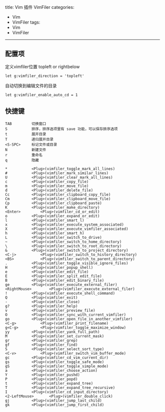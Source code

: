 title: Vim 插件 VimFiler
categories:
  - Vim
  - VimFiler
tags:
  - Vim
  - VimFiler

---

<!--more-->

## 配置项

定义vimfiler位置 topleft or rightbelow
```
let g:vimfiler_direction = 'topleft'
```

自动切换到编辑文件的目录
```
let g:vimfiler_enable_auto_cd = 1
```

## 快捷键

    TAB         切换窗口
    S           排序，排序选项里有 save 功能，可以保存排序选项
    t           展开目录
    T           递归展开目录
    <S-SPC>     标记文件或目录
    N			新建文件
    r           重命名
    q			隐藏

    *			<Plug>(vimfiler_toggle_mark_all_lines)
    #			<Plug>(vimfiler_mark_similar_lines)
    U			<Plug>(vimfiler_clear_mark_all_lines)
    c			<Plug>(vimfiler_copy_file)
    m			<Plug>(vimfiler_move_file)
    d			<Plug>(vimfiler_delete_file)
    Cc			<Plug>(vimfiler_clipboard_copy_file)
    Cm			<Plug>(vimfiler_clipboard_move_file)
    Cp			<Plug>(vimfiler_clipboard_paste)
    K			<Plug>(vimfiler_make_directory)
    <Enter>			<Plug>(vimfiler_cd_or_edit)
    o			<Plug>(vimfiler_expand_or_edit)
    l			<Plug>(vimfiler_smart_l)
    x			<Plug>(vimfiler_execute_system_associated)
    X			<Plug>(vimfiler_execute_vimfiler_associated)
    h			<Plug>(vimfiler_smart_h)
    L			<Plug>(vimfiler_switch_to_drive)
    ~			<Plug>(vimfiler_switch_to_home_directory)
    \			<Plug>(vimfiler_switch_to_root_directory)
    &			<Plug>(vimfiler_switch_to_project_directory)
    <C-j>			<Plug>(vimfiler_switch_to_history_directory)
    <BS>			<Plug>(vimfiler_switch_to_parent_directory)
    .			<Plug>(vimfiler_toggle_visible_ignore_files)
    H			<Plug>(vimfiler_popup_shell)
    e			<Plug>(vimfiler_edit_file)
    E			<Plug>(vimfiler_split_edit_file)
    B			<Plug>(vimfiler_edit_binary_file)
    ge			<Plug>(vimfiler_execute_external_filer)
    <RightMouse>		<Plug>(vimfiler_execute_external_filer)
    !			<Plug>(vimfiler_execute_shell_command)
    Q			<Plug>(vimfiler_exit)
    -			<Plug>(vimfiler_close)
    g?			<Plug>(vimfiler_help)
    v			<Plug>(vimfiler_preview_file)
    O			<Plug>(vimfiler_sync_with_current_vimfiler)
    go			<Plug>(vimfiler_open_file_in_another_vimfiler)
    <C-g>			<Plug>(vimfiler_print_filename)
    g<C-g>			<Plug>(vimfiler_toggle_maximize_window)
    yy			<Plug>(vimfiler_yank_full_path)
    M			<Plug>(vimfiler_set_current_mask)
    gr			<Plug>(vimfiler_grep)
    gf			<Plug>(vimfiler_find)
    S			<Plug>(vimfiler_select_sort_type)
    <C-v>			<Plug>(vimfiler_switch_vim_buffer_mode)
    gc			<Plug>(vimfiler_cd_vim_current_dir)
    gs			<Plug>(vimfiler_toggle_safe_mode)
    gS			<Plug>(vimfiler_toggle_simple_mode)
    a			<Plug>(vimfiler_choose_action)
    Y			<Plug>(vimfiler_pushd)
    P			<Plug>(vimfiler_popd)
    t			<Plug>(vimfiler_expand_tree)
    T			<Plug>(vimfiler_expand_tree_recursive)
    I			<Plug>(vimfiler_cd_input_directory)
    <2-LeftMouse>		<Plug>(vimfiler_double_click)
    gj			<Plug>(vimfiler_jump_last_child)
    gk			<Plug>(vimfiler_jump_first_child)
